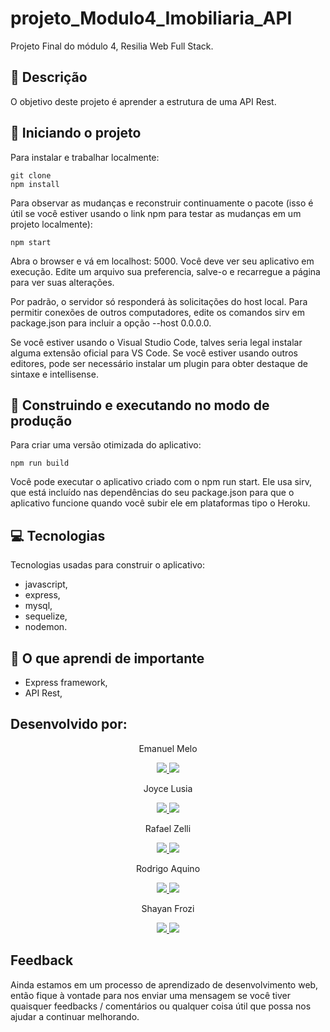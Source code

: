# projeto_Modulo4_Imobiliaria_API
Projeto Final do módulo 4, Resilia Web Full Stack.

##  :memo: Descrição
O objetivo deste projeto é aprender a estrutura de uma API Rest.

## :running: Iniciando o projeto

Para instalar e trabalhar localmente:

```
git clone
npm install
```
Para observar as mudanças e reconstruir continuamente o pacote (isso é útil se você estiver usando o link npm para testar as mudanças em um projeto localmente):
```
npm start
```
Abra o browser e vá em localhost: 5000. Você deve ver seu aplicativo em execução. Edite um arquivo sua preferencia, salve-o e recarregue a página para ver suas alterações.

Por padrão, o servidor só responderá às solicitações do host local. Para permitir conexões de outros computadores, edite os comandos sirv em package.json para incluir a opção --host 0.0.0.0.

Se você estiver usando o Visual Studio Code, talves seria legal instalar alguma extensão oficial para VS Code. Se você estiver usando outros editores, pode ser necessário instalar um plugin para obter destaque de sintaxe e intellisense.

## :construction_worker: Construindo e executando no modo de produção
Para criar uma versão otimizada do aplicativo:

```
npm run build
```
Você pode executar o aplicativo criado com o npm run start. Ele usa sirv, que está incluído nas dependências do seu package.json para que o aplicativo funcione quando você subir ele em plataformas tipo o Heroku.

## :computer: Tecnologias 
Tecnologias usadas para construir o aplicativo:

- javascript,
- express,
- mysql,
- sequelize,
- nodemon.


## :notebook_with_decorative_cover: O que aprendi de importante
- Express framework,
- API Rest,

## Desenvolvido por:
<div align = center>

 Emanuel Melo
  
<a href="https://github.com/emanueljulio1" target="_blank"><img src="https://img.shields.io/badge/GitHub-100000?style=for-the-badge&logo=github&logoColor=white" target="_blank">  <a href="https://www.linkedin.com/in/emanuel-melo-b7285810b/" target="_blank"><img src="https://img.shields.io/badge/-LinkedIn-%230077B5?style=for-the-badge&logo=linkedin&logoColor=white" target="_blank"></a>  
  
  
Joyce Lusia 
  
<a href="https://github.com/joycelusia" target="_blank"><img src="https://img.shields.io/badge/GitHub-100000?style=for-the-badge&logo=github&logoColor=white" target="_blank">  <a href="https://www.linkedin.com/in/joyce-lusia/" target="_blank"><img src="https://img.shields.io/badge/-LinkedIn-%230077B5?style=for-the-badge&logo=linkedin&logoColor=white" target="_blank"></a> 

  Rafael Zelli
  
  <a href="https://github.com/RafaelZelli" target="_blank"><img src="https://img.shields.io/badge/GitHub-100000?style=for-the-badge&logo=github&logoColor=white" target="_blank">  <a href="https://www.linkedin.com/in/rafael-zelli/" target="_blank"><img src="https://img.shields.io/badge/-LinkedIn-%230077B5?style=for-the-badge&logo=linkedin&logoColor=white" target="_blank"></a> 
  
  Rodrigo Aquino 
    
   <a href="https://github.com/Rodrigo-Aquino" target="_blank"><img src="https://img.shields.io/badge/GitHub-100000?style=for-the-badge&logo=github&logoColor=white" target="_blank">  <a href="https://www.linkedin.com/in/rodrigo-aquino-4a26a4204/" target="_blank"><img src="https://img.shields.io/badge/-LinkedIn-%230077B5?style=for-the-badge&logo=linkedin&logoColor=white" target="_blank"></a> 
  
  Shayan Frozi  
     
  <a href="https://github.com/SrFrozi" target="_blank"><img src="https://img.shields.io/badge/GitHub-100000?style=for-the-badge&logo=github&logoColor=white" target="_blank">  <a href="https://www.linkedin.com/in/shayan-frozi-762b57218/" target="_blank"><img src="https://img.shields.io/badge/-LinkedIn-%230077B5?style=for-the-badge&logo=linkedin&logoColor=white" target="_blank"></a> 
  
  </div>

  ## Feedback
Ainda estamos em um processo de aprendizado de desenvolvimento web, então fique à vontade para nos enviar uma mensagem se você tiver quaisquer feedbacks / comentários ou qualquer coisa útil que possa nos ajudar a continuar melhorando.
